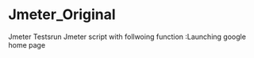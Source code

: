 # Jmeter_Original
Jmeter Testsrun
Jmeter script with follwoing function :Launching google home page
